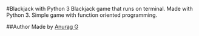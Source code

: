 #Blackjack with Python 3
Blackjack game that runs on terminal. Made with Python 3. Simple game with function oriented programming.

##Author
Made by [Anurag G](https://github.com/anuraggopalakrishna/blackjack-game)